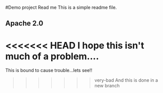 #Demo project Read me
This is a simple readme file.
## Apache 2.0
<<<<<<< HEAD
I hope this isn't much of a problem....
=======
This is bound to cause trouble...lets see!!
>>>>>>> very-bad
And this is done in a new branch
